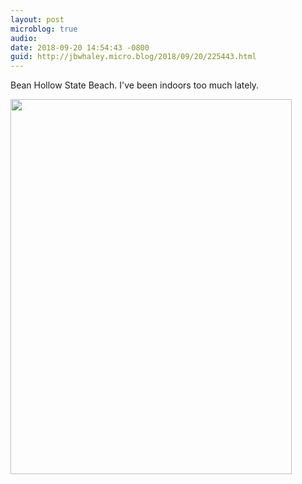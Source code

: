 ```yaml
---
layout: post
microblog: true
audio: 
date: 2018-09-20 14:54:43 -0800
guid: http://jbwhaley.micro.blog/2018/09/20/225443.html
---
```

Bean Hollow State Beach. I've been indoors too much lately.

<img src="http://www.jarrodwhaley.com/uploads/2018/b543bd2d90.jpg" width="450" height="600" />
